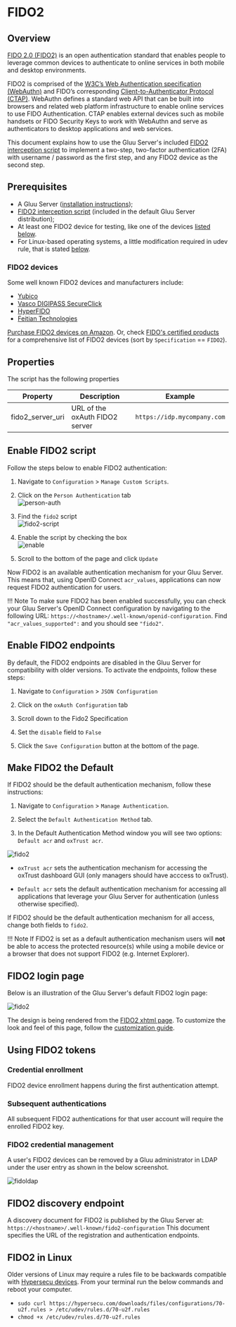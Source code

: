 # FIDO2

## Overview
[FIDO 2.0 (FIDO2)](https://fidoalliance.org/fido2/) is an open authentication standard that enables people to leverage common devices to authenticate to online services in both mobile and desktop environments.

FIDO2 is comprised of the [W3C’s Web Authentication specification (WebAuthn)](https://www.w3.org/TR/webauthn/) and FIDO’s corresponding [Client-to-Authenticator Protocol (CTAP)](https://fidoalliance.org/specs/fido-v2.0-ps-20170927/fido-client-to-authenticator-protocol-v2.0-ps-20170927.html). WebAuthn defines a standard web API that can be built into browsers and related web platform infrastructure to enable online services to use FIDO Authentication. CTAP enables external devices such as mobile handsets or FIDO Security Keys to work with WebAuthn and serve as authenticators to desktop applications and web services.

This document explains how to use the Gluu Server's included 
[FIDO2 interception script](https://github.com/GluuFederation/oxAuth/blob/master/Server/integrations/fido2/Fido2ExternalAuthenticator.py) 
to implement a two-step, two-factor authentication (2FA) with username / password as the first step, and any FIDO2 device as the second step. 

## Prerequisites
- A Gluu Server ([installation instructions](../installation-guide/index.md));      
- [FIDO2 interception script](https://github.com/GluuFederation/oxAuth/blob/master/Server/integrations/fido2/Fido2ExternalAuthenticator.py) (included in the default Gluu Server distribution);     
- At least one FIDO2 device for testing, like one of the devices [listed below](#FIDO2-devices). 
- For Linux-based operating systems, a little modification required in udev rule, that is stated [below](#fido2-linux).

### FIDO2 devices
Some well known FIDO2 devices and manufacturers include:           

- [Yubico](https://www.yubico.com/)      
- [Vasco DIGIPASS SecureClick](https://www.vasco.com/products/two-factor-authenticators/hardware/one-button/digipass-secureclick.html)   
- [HyperFIDO](http://hyperfido.com/)       
- [Feitian Technologies](http://www.ftsafe.com/)      

[Purchase FIDO2 devices on Amazon](https://www.amazon.com/s/ref=nb_sb_noss/146-0120855-4781335?url=search-alias%3Daps&field-keywords=fido2). Or, check [FIDO's certified products](https://fidoalliance.org/certification/fido-certified-products/) for a comprehensive list of FIDO2 devices (sort by `Specification` == `FIDO2`). 

## Properties
The script has the following properties

|	Property	|	Description		|	Example	|
|-----------------------|-------------------------------|---------------|
|fido2_server_uri		|URL of the oxAuth FIDO2 server|`https://idp.mycompany.com`|

## Enable FIDO2 script

Follow the steps below to enable FIDO2 authentication:

1. Navigate to `Configuration` > `Manage Custom Scripts`.    

1. Click on the `Person Authentication` tab       
![person-auth](../img/admin-guide/multi-factor/person-auth.png)

1. Find the `fido2` script       
![fido2-script](../img/admin-guide/multi-factor/fido2-script.png)

1. Enable the script by checking the box       
![enable](../img/admin-guide/enable.png)

1. Scroll to the bottom of the page and click `Update`

Now FIDO2 is an available authentication mechanism for your Gluu Server. This means that, using OpenID Connect `acr_values`, applications can now request FIDO2 authentication for users. 

!!! Note 
    To make sure FIDO2 has been enabled successfully, you can check your Gluu Server's OpenID Connect 
    configuration by navigating to the following URL: `https://<hostname>/.well-known/openid-configuration`. 
    Find `"acr_values_supported":` and you should see `"fido2"`. 

## Enable FIDO2 endpoints

By default, the FIDO2 endpoints are disabled in the Gluu Server for compatibility with older versions. To activate the endpoints, follow these steps:

1. Navigate to `Configuration` > `JSON Configuration`

1. Click on the `oxAuth Configuration` tab

1. Scroll down to the Fido2 Specification

1. Set the `disable` field to `False`

1. Click the `Save Configuration` button at the bottom of the page.

## Make FIDO2 the Default

If FIDO2 should be the default authentication mechanism, follow these instructions: 

1. Navigate to `Configuration` > `Manage Authentication`. 

1. Select the `Default Authentication Method` tab. 

1. In the Default Authentication Method window you will see two options: `Default acr` and `oxTrust acr`. 

![fido2](../img/admin-guide/multi-factor/fido2.png)

 - `oxTrust acr` sets the authentication mechanism for accessing the oxTrust dashboard GUI (only managers should have acccess to oxTrust).    

 - `Default acr` sets the default authentication mechanism for accessing all applications that leverage your Gluu Server for authentication (unless otherwise specified).    

If FIDO2 should be the default authentication mechanism for all access, change both fields to `fido2`.  

!!! Note
    If FIDO2 is set as a default authentication mechanism users will **not** be able to access the protected resource(s) while using a mobile device or a browser that does not support FIDO2 (e.g. Internet Explorer).  

## FIDO2 login page
Below is an illustration of the Gluu Server's default FIDO2 login page:

![fido2](../img/user-authn/u2f.png)

The design is being rendered from the [FIDO2 xhtml page](https://github.com/GluuFederation/oxAuth/blob/master/Server/src/main/webapp/auth/fido2/login.xhtml). To customize the look and feel of this page, follow the [customization guide](../operation/custom-design.md). 

## Using FIDO2 tokens 

### Credential enrollment
FIDO2 device enrollment happens during the first authentication attempt. 

### Subsequent authentications
All subsequent FIDO2 authentications for that user account will require the enrolled FIDO2 key. 

### FIDO2 credential management
A user's FIDO2 devices can be removed by a Gluu administrator in LDAP under the user entry as shown in the below screenshot. 

![fidoldap](../img/admin-guide/multi-factor/fido2-ldap-entry.png)

## FIDO2 discovery endpoint
A discovery document for FIDO2 is published by the Gluu Server at: `https://<hostname>/.well-known/fido2-configuration` This document specifies the URL of the registration and authentication endpoints.

## FIDO2 in Linux 

Older versions of Linux may require a rules file to be backwards compatible with [Hypersecu devices](https://hypersecu.com/products/hyperfido). From your terminal run the below commands and reboot your computer. 

  - `sudo curl https://hypersecu.com/downloads/files/configurations/70-u2f.rules > /etc/udev/rules.d/70-u2f.rules`
  - `chmod +x /etc/udev/rules.d/70-u2f.rules`
